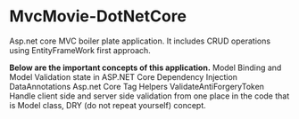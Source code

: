 # **MvcMovie-DotNetCore**
Asp.net core MVC boiler plate application. It includes CRUD operations using EntityFrameWork first approach.

**Below are the important concepts of this application.**
Model Binding and Model Validation state in ASP.NET Core
Dependency Injection
DataAnnotations
Asp.net Core Tag Helpers
ValidateAntiForgeryToken
Handle client side and server side validation from one place in the code that is Model class, DRY (do not repeat yourself) concept.
